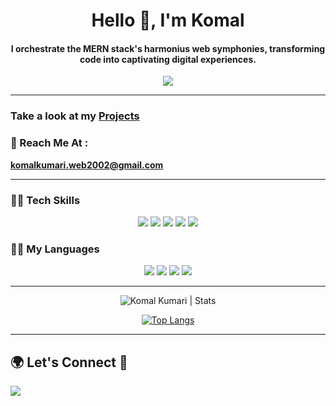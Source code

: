 <div  color="white">
<div align="center">
  
<h1 >Hello 👋, I'm Komal </h1>

<h4>I orchestrate the MERN stack's harmonius web symphonies, transforming code into captivating digital experiences.</h4>

[![](https://komarev.com/ghpvc/?username=Kajukomal)](https://github.com/Kajukomal) 

</div>

----

### Take a look at my [Projects](https://github.com/Kajukomal?tab=repositories)



### 📧 Reach Me At : 
**komalkumari.web2002@gmail.com**

----

### 👨‍💻 Tech Skills

<div align="center">
  
![](https://img.shields.io/badge/React-800080?style=for-the-badge&logo=react&logoColor=white)
![](https://img.shields.io/badge/Node.js-43853D?style=for-the-badge&logo=node.js&logoColor=white)
![](https://img.shields.io/badge/MongoDB-%234ea94b.svg?style=for-the-badge&logo=mongodb&logoColor=white)
![](https://img.shields.io/badge/express.js-%23404d59.svg?style=for-the-badge&logo=express&logoColor=%2361DAFB)
![](https://img.shields.io/badge/JavaScript-F7DF1E?style=for-the-badge&logo=javascript&logoColor=black)

</div>


### 👩‍💻 My Languages 

<div align="center">

![](https://img.shields.io/badge/c-%2300599C.svg?style=for-the-badge&logo=c&logoColor=white)
![](https://img.shields.io/badge/mysql-%2300f.svg?style=for-the-badge&logo=mysql&logoColor=white)
![](https://img.shields.io/badge/c++-%2300599C.svg?style=for-the-badge&logo=c%2B%2B&logoColor=white)
![](https://img.shields.io/badge/java-%23ED8B00.svg?style=for-the-badge&logo=openjdk&logoColor=white)

 </div>

 ----

<p align="center"> 
  <img src="https://github-readme-stats.vercel.app/api?username=Kajukomal&show_icons=true" alt="Komal Kumari | Stats" />
  </p> 
  
<div align="center">
  
  [![Top Langs](https://github-readme-stats.vercel.app/api/top-langs/?username=Kajukomal&theme=dark)](https://github.com/Kajukomal/github-readme-stats)
  
  </div>

  ----
  
## 🌍 Let's Connect 🤝

<a href="https://www.linkedin.com/in/komal-kumari-a92ba420a/"><img src="https://img.shields.io/badge/LinkedIn-0077B5?style=for-the-badge&logo=linkedin&logoColor=white"/></a>

</div>
